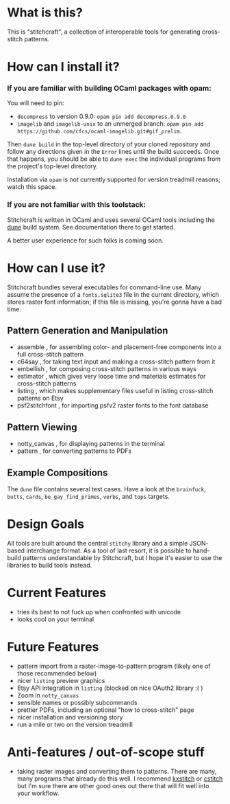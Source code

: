 # What is this?

This is "stitchcraft", a collection of interoperable tools for generating cross-stitch patterns.

# How can I install it?

### If you are familiar with building OCaml packages with opam:

You will need to pin:
* `decompress` to version 0.9.0: `opam pin add decompress.0.9.0`
* `imagelib` and `imagelib-unix` to an unmerged branch: `opam pin add https://github.com/cfcs/ocaml-imagelib.git#gif_prelim`.

Then `dune build` in the top-level directory of your cloned repository and follow any directions given in the `Error` lines until the build succeeds.  Once that happens, you should be able to `dune exec` the individual programs from the project's top-level directory.

Installation via `opam` is not currently supported for version treadmill reasons; watch this space.

### If you are not familiar with this toolstack:

Stitchcraft is written in OCaml and uses several OCaml tools including the [dune](https://github.com/ocaml/dune) build system.  See documentation there to get started.

A better user experience for such folks is coming soon.

# How can I use it?

Stitchcraft bundles several executables for command-line use.  Many assume the presence of a `fonts.sqlite3` file in the current directory, which stores raster font information; if this file is missing, you're gonna have a bad time.

## Pattern Generation and Manipulation

* assemble , for assembling color- and placement-free components into a full cross-stitch pattern
* c64say , for taking text input and making a cross-stitch pattern from it
* embellish , for composing cross-stitch patterns in various ways
* estimator , which gives very loose time and materials estimates for cross-stitch patterns
* listing , which makes supplementary files useful in listing cross-stitch patterns on Etsy
* psf2stitchfont , for importing psfv2 raster fonts to the font database

## Pattern Viewing

* notty_canvas , for displaying patterns in the terminal
* pattern , for converting patterns to PDFs

## Example Compositions

The `dune` file contains several test cases.  Have a look at the `brainfuck`, `butts`, `cards`, `be_gay_find_primes`, `verbs`, and `tops` targets.

# Design Goals

All tools are built around the central `stitchy` library and a simple JSON-based interchange format.  As a tool of last resort, it is possible to hand-build patterns understandable by Stitchcraft, but I hope it's easier to use the libraries to build tools instead.

# Current Features

* tries its best to not fuck up when confronted with unicode
* looks cool on your terminal

# Future Features

* pattern import from a raster-image-to-pattern program (likely one of those recommended below)
* nicer `listing` preview graphics
* Etsy API integration in `listing` (blocked on nice OAuth2 library :( )
* Zoom in `notty_canvas`
* sensible names or possibly subcommands
* prettier PDFs, including an optional "how to cross-stitch" page
* nicer installation and versioning story
* run a mile or two on the version treadmill

# Anti-features / out-of-scope stuff

* taking raster images and converting them to patterns. There are many, many programs that already do this well. I recommend [kxstitch](https://kde.org/applications/graphics/kxstitch/) or [cstitch](https://github.com/kleintom/cstitch) but I'm sure there are other good ones out there that will fit well into your workflow.
